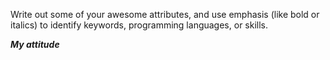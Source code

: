 Write out some of your awesome attributes, and use emphasis (like bold or italics) to identify keywords, programming languages, or skills.

**_My attitude_**
